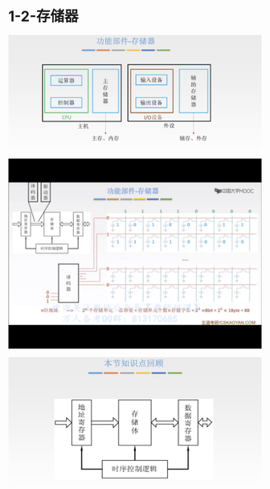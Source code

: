 # 1-2-存储器

![](../../.gitbook/assets/image%20%28160%29.png)

![](../../.gitbook/assets/img_7d8107a6848f-1.jpeg)

![](../../.gitbook/assets/image%20%2879%29.png)

